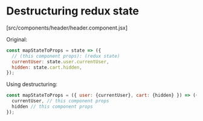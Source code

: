 # Destructuring redux state

[src/components/header/header.component.jsx]

Original:

```js
const mapStateToProps = state => ({
  // (this component props): (redux state)
  currentUser: state.user.currentUser,
  hidden: state.cart.hidden,
});
```

Using destructuring:

```js
const mapStateToProps = ({ user: {currentUser}, cart: {hidden} }) => ({
  currentUser, // this component props
  hidden // this component props
});
```
